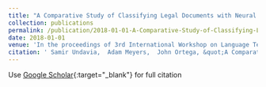 ```yaml
---
title: "A Comparative Study of Classifying Legal Documents with Neural Networks"
collection: publications
permalink: /publication/2018-01-01-A-Comparative-Study-of-Classifying-Legal-Documents-with-Neural-Networks
date: 2018-01-01
venue: 'In the proceedings of 3rd International Workshop on Language Technologies and Applications'
citation: ' Samir Undavia,  Adam Meyers,  John Ortega, &quot;A Comparative Study of Classifying Legal Documents with Neural Networks.&quot; In the proceedings of 3rd International Workshop on Language Technologies and Applications, 2018.'
---
```

Use [Google Scholar](https://scholar.google.com/scholar?q=A+Comparative+Study+of+Classifying+Legal+Documents+with+Neural+Networks){:target="_blank"} for full citation